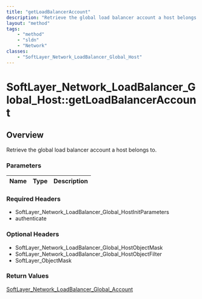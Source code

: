 ```yaml
---
title: "getLoadBalancerAccount"
description: "Retrieve the global load balancer account a host belongs to."
layout: "method"
tags:
    - "method"
    - "sldn"
    - "Network"
classes:
    - "SoftLayer_Network_LoadBalancer_Global_Host"
---
```

# SoftLayer_Network_LoadBalancer_Global_Host::getLoadBalancerAccount
## Overview 
Retrieve the global load balancer account a host belongs to.

### Parameters 
|Name | Type | Description |
| --- | --- | --- |


### Required Headers
* SoftLayer_Network_LoadBalancer_Global_HostInitParameters
* authenticate

### Optional Headers
* SoftLayer_Network_LoadBalancer_Global_HostObjectMask
* SoftLayer_Network_LoadBalancer_Global_HostObjectFilter
* SoftLayer_ObjectMask

### Return Values
<a href='/reference/datatypes/SoftLayer_Network_LoadBalancer_Global_Account'>SoftLayer_Network_LoadBalancer_Global_Account </a>
